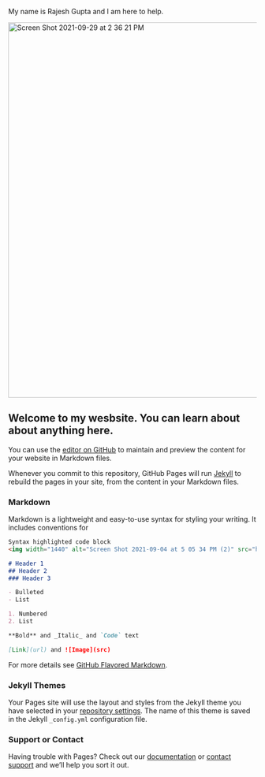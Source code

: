 My name is Rajesh Gupta and I am here to help. 

<img width="762" alt="Screen Shot 2021-09-29 at 2 36 21 PM" src="https://user-images.githubusercontent.com/91636058/135352018-f40a3a29-50dd-42f2-95c6-ec71109ad5dc.png">




## Welcome to my wesbsite. You can learn about about anything here. 



You can use the [editor on GitHub](https://github.com/rajeshgupta7878/first/edit/main/README.md) to maintain and preview the content for your website in Markdown files.

Whenever you commit to this repository, GitHub Pages will run [Jekyll](https://jekyllrb.com/) to rebuild the pages in your site, from the content in your Markdown files.

### Markdown

Markdown is a lightweight and easy-to-use syntax for styling your writing. It includes conventions for

```markdown
Syntax highlighted code block
<img width="1440" alt="Screen Shot 2021-09-04 at 5 05 34 PM (2)" src="https://user-images.githubusercontent.com/91636058/135351653-76fdeb98-55fe-44cb-a2f0-0d296e02484c.png">

# Header 1
## Header 2
### Header 3

- Bulleted
- List

1. Numbered
2. List

**Bold** and _Italic_ and `Code` text

[Link](url) and ![Image](src)
```

For more details see [GitHub Flavored Markdown](https://guides.github.com/features/mastering-markdown/).

### Jekyll Themes

Your Pages site will use the layout and styles from the Jekyll theme you have selected in your [repository settings](https://github.com/rajeshgupta7878/first/settings/pages). The name of this theme is saved in the Jekyll `_config.yml` configuration file.

### Support or Contact

Having trouble with Pages? Check out our [documentation](https://docs.github.com/categories/github-pages-basics/) or [contact support](https://support.github.com/contact) and we’ll help you sort it out.
